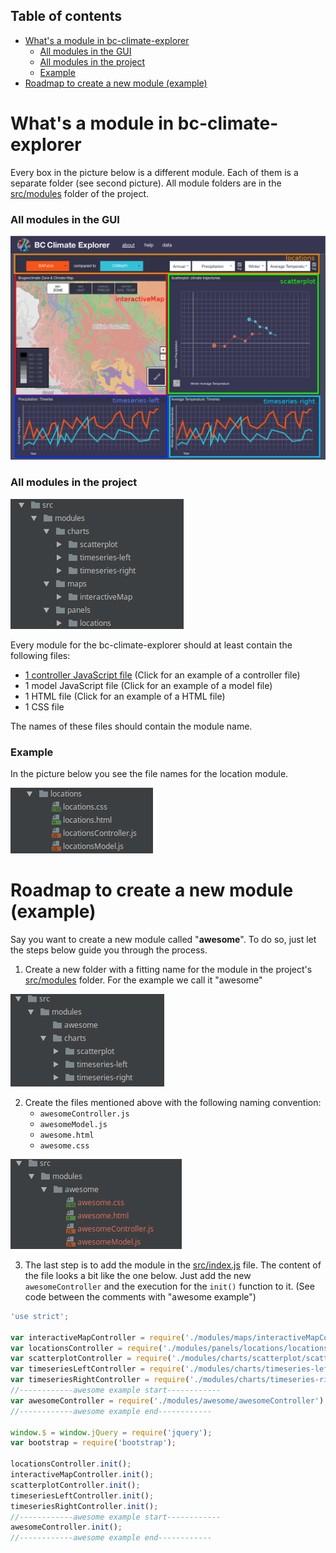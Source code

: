 ## Table of contents
- [What's a module in bc-climate-explorer](#whats-a-module-in-bc-climate-explorer)
    - [All modules in the GUI](#all-modules-in-the-gui)
    - [All modules in the project](#all-modules-in-the-project)
    - [Example](#example)
- [Roadmap to create a new module (example)](#roadmap-to-create-a-new-module-example)

# What's a module in bc-climate-explorer
Every box in the picture below is a different module. Each of them is a separate folder (see second picture). All module folders are in the [src/modules](../../src/modules) folder of the project.

### All modules in the GUI
![wireframe image](https://github.com/joeyklee/bc-climate-explorer/blob/master/examples/create-new-module/images/modules.png)

### All modules in the project
![filesystem image](https://github.com/joeyklee/bc-climate-explorer/blob/master/examples/create-new-module/images/modules_directories.png)

Every module for the bc-climate-explorer should at least contain the following files:

- [1 controller JavaScript file](../create-new-controller) (Click for an example of a controller file)
- 1 model JavaScript file (Click for an example of a model file)
- 1 HTML file (Click for an example of a HTML file)
- 1 CSS file

The names of these files should contain the module name.

### Example
In the picture below you see the file names for the location module. 

![example_folder_file_names](https://github.com/joeyklee/bc-climate-explorer/blob/master/examples/create-new-module/images/example_folder_file_names.png)


# Roadmap to create a new module (example)
Say you want to create a new module called "**awesome**". To do so, just let the steps below guide you through the process.
1. Create a new folder with a fitting name for the module in the project's [src/modules](../../src/modules) folder. For the example we call it "awesome"

![roadmap_1_new_folder.png](https://github.com/joeyklee/bc-climate-explorer/blob/master/examples/create-new-module/images/roadmap_1_new_folder.png)

2. Create the files mentioned above with the following naming convention:
    - `awesomeController.js`
    - `awesomeModel.js`
    - `awesome.html`
    - `awesome.css`
    
![roadmap_2_new_files.png](https://github.com/joeyklee/bc-climate-explorer/blob/master/examples/create-new-module/images/roadmap_2_new_files.png)

3. The last step is to add the module in the [src/index.js](../../src/index.js) file. The content of the file looks a bit like the one below. Just add the new `awesomeController` and the execution for the `init()` function to it. (See code between the comments with "awesome example")

```javascript
'use strict';

var interactiveMapController = require('./modules/maps/interactiveMapController');
var locationsController = require('./modules/panels/locations/locationsController');
var scatterplotController = require('./modules/charts/scatterplot/scatterplotController');
var timeseriesLeftController = require('./modules/charts/timeseries-left/timeseriesLeftController');
var timeseriesRightController = require('./modules/charts/timeseries-right/timeseriesRightController');
//------------awesome example start------------
var awesomeController = require('./modules/awesome/awesomeController');
//------------awesome example end------------

window.$ = window.jQuery = require('jquery');
var bootstrap = require('bootstrap');

locationsController.init();
interactiveMapController.init();
scatterplotController.init();
timeseriesLeftController.init();
timeseriesRightController.init();
//------------awesome example start------------
awesomeController.init();
//------------awesome example end------------
```